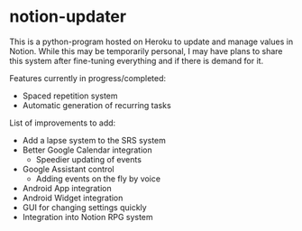 # notion-updater

This is a python-program hosted on Heroku to update and manage values in Notion. While this may be temporarily personal, I may have plans to share this system after fine-tuning everything and if there is demand for it.

Features currently in progress/completed:
* Spaced repetition system
* Automatic generation of recurring tasks

List of improvements to add:
* Add a lapse system to the SRS system
* Better Google Calendar integration
   * Speedier updating of events
* Google Assistant control
   * Adding events on the fly by voice
* Android App integration
* Android Widget integration
* GUI for changing settings quickly
* Integration into Notion RPG system